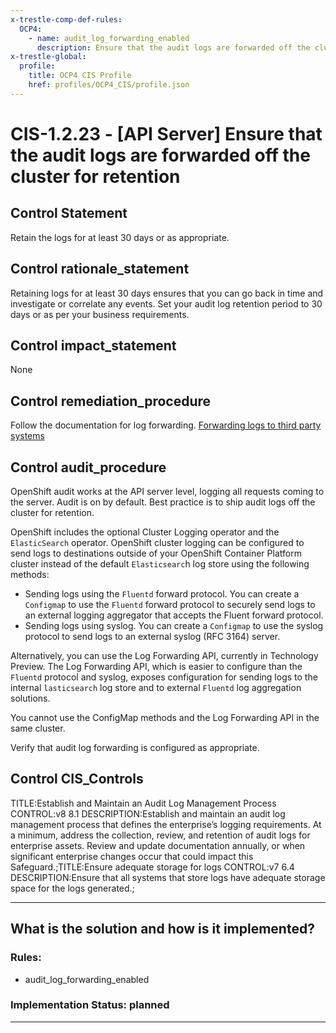 ```yaml
---
x-trestle-comp-def-rules:
  OCP4:
    - name: audit_log_forwarding_enabled
      description: Ensure that the audit logs are forwarded off the cluster for retention
x-trestle-global:
  profile:
    title: OCP4 CIS Profile
    href: profiles/OCP4_CIS/profile.json
---
```


# CIS-1.2.23 - \[API Server\] Ensure that the audit logs are forwarded off the cluster for retention

## Control Statement

Retain the logs for at least 30 days or as appropriate.

## Control rationale_statement

Retaining logs for at least 30 days ensures that you can go back in time and investigate or correlate any events. Set your audit log retention period to 30 days or as per your business requirements.

## Control impact_statement

None

## Control remediation_procedure

Follow the documentation for log forwarding. [Forwarding logs to third party systems](https://docs.openshift.com/container-platform/4.5/logging/cluster-logging-external.html)

## Control audit_procedure

OpenShift audit works at the API server level, logging all requests coming to the server. Audit is on by default. Best practice is to ship audit logs off the cluster for retention. 

OpenShift includes the optional Cluster Logging operator and the `ElasticSearch` operator. OpenShift cluster logging can be configured to send logs to destinations outside of your OpenShift Container Platform cluster instead of the default `Elasticsearc`h log store using the following methods:

- Sending logs using the `Fluentd` forward protocol. You can create a `Configmap` to use the `Fluentd` forward protocol to securely send logs to an external logging aggregator that accepts the Fluent forward protocol.
- Sending logs using syslog. You can create a `Configmap` to use the syslog protocol to send logs to an external syslog (RFC 3164) server.

Alternatively, you can use the Log Forwarding API, currently in Technology Preview. The Log Forwarding API, which is easier to configure than the `Fluentd` protocol and syslog, exposes configuration for sending logs to the internal `lasticsearch` log store and to external `Fluentd` log aggregation solutions.

You cannot use the ConfigMap methods and the Log Forwarding API in the same cluster.

Verify that audit log forwarding is configured as appropriate.

## Control CIS_Controls

TITLE:Establish and Maintain an Audit Log Management Process CONTROL:v8 8.1 DESCRIPTION:Establish and maintain an audit log management process that defines the enterprise’s logging requirements. At a minimum, address the collection, review, and retention of audit logs for enterprise assets. Review and update documentation annually, or when significant enterprise changes occur that could impact this Safeguard.;TITLE:Ensure adequate storage for logs CONTROL:v7 6.4 DESCRIPTION:Ensure that all systems that store logs have adequate storage space for the logs generated.;

______________________________________________________________________

## What is the solution and how is it implemented?

<!-- For implementation status enter one of: implemented, partial, planned, alternative, not-applicable -->

<!-- Note that the list of rules under ### Rules: is read-only and changes will not be captured after assembly to JSON -->

<!-- Add control implementation description here for control: CIS-1.2.23 -->

### Rules:

  - audit_log_forwarding_enabled

### Implementation Status: planned

______________________________________________________________________
